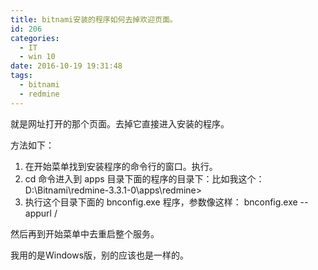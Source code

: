 ```yaml
---
title: bitnami安装的程序如何去掉欢迎页面。
id: 206
categories:
  - IT
  - win 10
date: 2016-10-19 19:31:48
tags:
  - bitnami
  - redmine
---
```


就是网址打开的那个页面。去掉它直接进入安装的程序。

方法如下：

1.  在开始菜单找到安装程序的命令行的窗口。执行。
2.  cd 命令进入到 apps 目录下面的程序的目录下：比如我这个：D:\Bitnami\redmine-3.3.1-0\apps\redmine>
3.  执行这个目录下面的 bnconfig.exe 程序，参数像这样： bnconfig.exe --appurl /

然后再到开始菜单中去重启整个服务。

我用的是Windows版，别的应该也是一样的。
